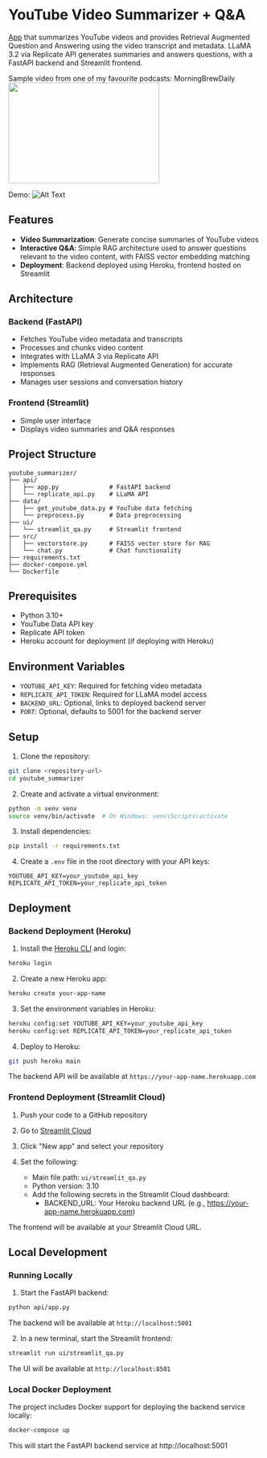 # YouTube Video Summarizer + Q&A

[App](https://my-youtube-summarizer.streamlit.app/) that summarizes YouTube videos and provides Retrieval Augmented Question and Answering using the video transcript and metadata. LLaMA 3.2 via Replicate API generates summaries and answers questions, with a FastAPI backend and Streamlit frontend.

Sample video from one of my favourite podcasts: MorningBrewDaily
[<img src="https://img.youtube.com/vi/QlUcyaXiXPE/0.jpg" width="300" height="200">](https://www.youtube.com/watch?v=QlUcyaXiXPE)

Demo:
![Alt Text](images/demo.gif)



## Features

- **Video Summarization**: Generate concise summaries of YouTube videos
- **Interactive Q&A**: Simple RAG architecture used to answer questions relevant to the video content, with FAISS vector embedding matching
- **Deployment**: Backend deployed using Heroku, frontend hosted on Streamlit

## Architecture

### Backend (FastAPI)
- Fetches YouTube video metadata and transcripts
- Processes and chunks video content
- Integrates with LLaMA 3 via Replicate API
- Implements RAG (Retrieval Augmented Generation) for accurate responses
- Manages user sessions and conversation history

### Frontend (Streamlit)
- Simple user interface
- Displays video summaries and Q&A responses

## Project Structure

```
youtube_summarizer/
├── api/
│   ├── app.py              # FastAPI backend
│   └── replicate_api.py    # LLaMA API
├── data/
│   ├── get_youtube_data.py # YouTube data fetching
│   └── preprocess.py       # Data preprocessing
├── ui/
│   └── streamlit_qa.py     # Streamlit frontend
├── src/
│   ├── vectorstore.py      # FAISS vector store for RAG
│   └── chat.py             # Chat functionality
├── requirements.txt
├── docker-compose.yml
└── Dockerfile
```

## Prerequisites

- Python 3.10+
- YouTube Data API key
- Replicate API token
- Heroku account for deployment (if deploying with Heroku)


## Environment Variables

- `YOUTUBE_API_KEY`: Required for fetching video metadata
- `REPLICATE_API_TOKEN`: Required for LLaMA model access
- `BACKEND_URL`: Optional, links to deployed backend server
- `PORT`: Optional, defaults to 5001 for the backend server

## Setup

1. Clone the repository:
```bash
git clone <repository-url>
cd youtube_summarizer
```

2. Create and activate a virtual environment:
```bash
python -m venv venv
source venv/bin/activate  # On Windows: venv\Scripts\activate
```

3. Install dependencies:
```bash
pip install -r requirements.txt
```

4. Create a `.env` file in the root directory with your API keys:
```
YOUTUBE_API_KEY=your_youtube_api_key
REPLICATE_API_TOKEN=your_replicate_api_token
```

## Deployment

### Backend Deployment (Heroku)

1. Install the [Heroku CLI](https://devcenter.heroku.com/articles/heroku-cli) and login:
```bash
heroku login
```

2. Create a new Heroku app:
```bash
heroku create your-app-name
```

3. Set the environment variables in Heroku:
```bash
heroku config:set YOUTUBE_API_KEY=your_youtube_api_key
heroku config:set REPLICATE_API_TOKEN=your_replicate_api_token
```

4. Deploy to Heroku:
```bash
git push heroku main
```

The backend API will be available at `https://your-app-name.herokuapp.com`

### Frontend Deployment (Streamlit Cloud)

1. Push your code to a GitHub repository

2. Go to [Streamlit Cloud](https://streamlit.io/cloud)

3. Click "New app" and select your repository

4. Set the following:
   - Main file path: `ui/streamlit_qa.py`
   - Python version: 3.10
   - Add the following secrets in the Streamlit Cloud dashboard:
     - BACKEND_URL: Your Heroku backend URL (e.g., https://your-app-name.herokuapp.com)

The frontend will be available at your Streamlit Cloud URL.

## Local Development

### Running Locally

1. Start the FastAPI backend:
```bash
python api/app.py
```
The backend will be available at `http://localhost:5001`

2. In a new terminal, start the Streamlit frontend:
```bash
streamlit run ui/streamlit_qa.py
```
The UI will be available at `http://localhost:8501`

### Local Docker Deployment
The project includes Docker support for deploying the backend service locally:

```bash
docker-compose up
```
This will start the FastAPI backend service at http://localhost:5001
